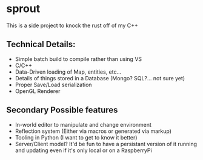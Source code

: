 # sprout

This is a side project to knock the rust off of my C++

## Technical Details:
  * Simple batch build to compile rather than using VS
  * C/C++ 
  * Data-Driven loading of Map, entities, etc...
  * Details of things stored in a Database (Mongo? SQL?... not sure yet)
  * Proper Save/Load serialization
  * OpenGL Renderer

## Secondary Possible features
  * In-world editor to manipulate and change environment
  * Reflection system (Either via macros or generated via markup)
  * Tooling in Python (I want to get to know it better)
  * Server/Client model?  It'd be fun to have a persistant version of it running and updating even if it's only local or on a RaspberryPi

